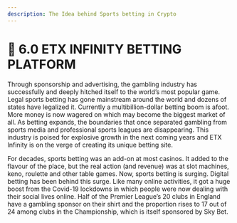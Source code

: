 ```yaml
---
description: The Idea behind Sports betting in Crypto
---
```


# 🎲 6.0  ETX INFINITY BETTING PLATFORM

Through sponsorship and advertising, the gambling industry has successfully and deeply hitched itself to the world’s most popular game. Legal sports betting has gone mainstream around the world and dozens of states have legalized it. Currently a multibillion-dollar betting boom is afoot. More money is now wagered on which may become the biggest market of all. As betting expands, the boundaries that once separated gambling from sports media and professional sports leagues are disappearing. This industry is poised for explosive growth in the next coming years and ETX Infinity is on the verge of creating its unique betting site.

For decades, sports betting was an add-on at most casinos. It added to the flavour of the place, but the real action (and revenue) was at slot machines, keno, roulette and other table games. Now, sports betting is surging. Digital betting has been behind this surge. Like many online activities, it got a huge boost from the Covid-19 lockdowns in which people were now dealing with their social lives online. Half of the Premier League’s 20 clubs in England have a gambling sponsor on their shirt and the proportion rises to 17 out of 24 among clubs in the Championship, which is itself sponsored by Sky Bet.
